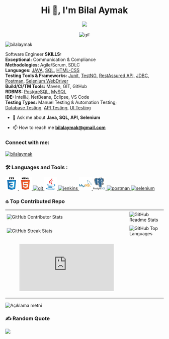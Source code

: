 
<h1 align="center">Hi 👋, I'm Bilal Aymak</h1>
<p align="center">
    <img src="https://readme-typing-svg.herokuapp.com/?lines=Hello+Welcome+to+my+Github+page;I+am+a+passionate+Software+QA+Engineer+&font=Fira%20Code&center=true&width=740&height=45&color=293462&vCenter=true&size=30">
</p>
 
<div align="center">
 <img src="https://media.giphy.com/media/dWesBcTLavkZuG35MI/giphy.gif" alt="gif" class="centered" width="800" height="400">
</div>

<p align="left"> <img src="https://komarev.com/ghpvc/?username=bilalaymak&label=Profile%20views&color=0e75b6&style=flat" alt="bilalaymak" /> </p>

Software Engineer
<strong>SKILLS:</strong><br>
<strong>Exceptional:</strong> Communication & Compliance<br>
<strong>Methodologies:</strong> Agile/Scrum, SDLC<br>
<strong>Languages:</strong>
  <a href="https://github.com/bilalaymak/JavaPractice">JAVA</a>, 
  <a href="https://github.com/bilalaymak/sqlPractice">SQL</a>, 
  <a href="https://github.com/bilalaymak/HTML-CSS">HTML-CSS</a>
<br>
<strong>Testing Tools & Frameworks:</strong> 
 <a href="https://github.com/bilalaymak/UITesting-SeleniumWebDriver-JUnit-TestNG-Cucumber">Junit</a>, 
  <a href="https://github.com/bilalaymak/UITesting-SeleniumWebDriver-JUnit-TestNG-Cucumber">TestNG</a>, 
  <a href="https://github.com/bilalaymak/APITesting-RestAssured-JUnit">RestAssured API</a>, 
  <a href="https://github.com/bilalaymak/DatabaseTesting-JDBC-PostgreSQL-mySQL">JDBC</a>, 
  <a href="https://github.com/bilalaymak/PostmanAPITest">Postman</a>, 
  <a href="https://github.com/bilalaymak/UITesting-SeleniumWebDriver-JUnit-TestNG-Cucumber">Selenium WebDriver</a>
<br>
<strong>Build/CI/TM Tools:</strong> Maven, GIT, GitHub<br>
<strong>RDBMS:</strong> 
  <a href="https://github.com/bilalaymak/sqlPractice">PostgreSQL</a>, 
  <a href="https://github.com/bilalaymak/sqlPractice">MySQL</a>
<br>
<strong>IDE:</strong> IntelliJ, NetBeans, Eclipse, VS Code<br>
<strong>Testing Types:</strong> Manuel Testing & Automation Testing;<br>
<a href="https://github.com/bilalaymak/DatabaseTesting-JDBC-PostgreSQL-mySQL">Database Testing</a>, 
<a href="https://github.com/bilalaymak/APITesting-RestAssured-JUnit">API Testing</a>, 
<a href="https://github.com/bilalaymak/UITesting-SeleniumWebDriver-JUnit-TestNG-Cucumber">UI Testing</a>
<br>
                      


- 💬 Ask me about **Java, SQL, API, Selenium**

- 📫 How to reach me **bilalaymak@gmail.com**




<h3 align="left">Connect with me:</h3>
<p align="left">
<a href="https://linkedin.com/in/bilalaymak" target="blank"><img align="center" src="https://raw.githubusercontent.com/rahuldkjain/github-profile-readme-generator/master/src/images/icons/Social/linked-in-alt.svg" alt="bilalaymak" height="30" width="40" /></a>
</p>

### :hammer_and_wrench: Languages and Tools :
<p align="left"> 
<a href="https://www.w3schools.com/css/" target="_blank" rel="noreferrer"> <img src="https://raw.githubusercontent.com/devicons/devicon/master/icons/css3/css3-original-wordmark.svg" alt="css3" width="40" height="40"/> </a> 
<a href="https://www.w3.org/html/" target="_blank" rel="noreferrer"> <img src="https://raw.githubusercontent.com/devicons/devicon/master/icons/html5/html5-original-wordmark.svg" alt="html5" width="40" height="40"/> </a> 
<a href="https://git-scm.com/" target="_blank" rel="noreferrer"> <img src="https://www.vectorlogo.zone/logos/git-scm/git-scm-icon.svg" alt="git" width="40" height="40"/> </a> 
<a href="https://www.java.com" target="_blank" rel="noreferrer"> <img src="https://raw.githubusercontent.com/devicons/devicon/master/icons/java/java-original.svg" alt="java" width="40" height="40"/> </a> 
<a href="https://www.jenkins.io" target="_blank" rel="noreferrer"> <img src="https://www.vectorlogo.zone/logos/jenkins/jenkins-icon.svg" alt="jenkins" width="40" height="40"/> </a> 
<a href="https://www.mysql.com/" target="_blank" rel="noreferrer"> <img src="https://raw.githubusercontent.com/devicons/devicon/master/icons/mysql/mysql-original-wordmark.svg" alt="mysql" width="40" height="40"/> </a> 
<a href="https://www.postgresql.org" target="_blank" rel="noreferrer"> <img src="https://raw.githubusercontent.com/devicons/devicon/master/icons/postgresql/postgresql-original-wordmark.svg" alt="postgresql" width="40" height="40"/> </a> 
<a href="https://postman.com" target="_blank" rel="noreferrer"> <img src="https://www.vectorlogo.zone/logos/getpostman/getpostman-icon.svg" alt="postman" width="40" height="40"/> </a> 
<a href="https://www.selenium.dev" target="_blank" rel="noreferrer"> <img src="https://raw.githubusercontent.com/detain/svg-logos/780f25886640cef088af994181646db2f6b1a3f8/svg/selenium-logo.svg" alt="selenium" width="40" height="40"/> </a> </p>

### 🔝 Top Contributed Repo
<table style="width: 100%;">
  <tr>
    <td style="width: 50%; padding: 5px;">
      <img src="https://github-contributor-stats.vercel.app/api?username=bilalaymak&limit=5&theme=tokyonight&combine_all_yearly_contributions=true" alt="GitHub Contributor Stats">
    </td>
    <td style="width: 50%; padding: 5px;">
      <img src="https://github-readme-stats.vercel.app/api?username=bilalaymak&theme=prussian&hide_border=true&include_all_commits=false&count_private=false" alt="GitHub Readme Stats">
    </td>
  </tr>
  <tr>
    <td style="width: 50%; padding: 5px;">
      <img src="https://github-readme-streak-stats.herokuapp.com/?user=bilalaymak&theme=prussian&hide_border=true" alt="GitHub Streak Stats">
    </td>
    <td style="width: 50%; padding: 5px;">
      <img src="https://github-readme-stats.vercel.app/api/top-langs/?username=bilalaymak&theme=prussian&hide_border=true&include_all_commits=false&count_private=false&layout=compact" alt="GitHub Top Languages">
    </td>
  </tr>
  <tr>
    <td style="width: 50%; padding: 5px;">
      <figure>
        <embed src="https://wakatime.com/share/@1c1ed9db-19f6-419e-a2b6-4e4d0e89526f/ab946edb-85a3-4ccc-b0dc-ce611f89c6b4.svg">
      </figure>
      </td>
  </tr>
</table>

   <img src="https://wakatime.com/share/@1c1ed9db-19f6-419e-a2b6-4e4d0e89526f/ab946edb-85a3-4ccc-b0dc-ce611f89c6b4.svg" alt="Açıklama metni" width="50%" height="50%">

### ✍️ Random Quote
![](https://quotes-github-readme.vercel.app/api?type=horizontal&theme=dark)












